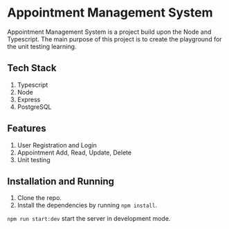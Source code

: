 # Appointment Management System

Appointment Management System is a project build upon the Node and Typescript. The main purpose of this project is to create the playground for the unit testing learning.

## Tech Stack

1. Typescript
2. Node
3. Express
4. PostgreSQL

## Features

1. User Registration and Login
2. Appointment Add, Read, Update, Delete
3. Unit testing

## Installation and Running

1. Clone the repo.
2. Install the dependencies by running `npm install`.

`npm run start:dev` start the server in development mode.
